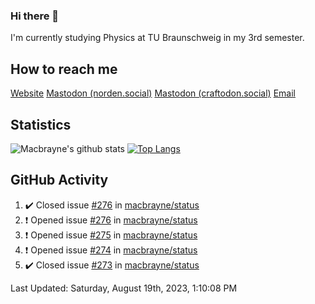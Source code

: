 ### Hi there 👋
I'm currently studying Physics at TU Braunschweig in my 3rd semester.

## How to reach me
[Website](https://florentin-schleuss.de)
<a rel="me" href="https://norden.social/@florentin">Mastodon (norden.social)</a>
<a rel="me" href="https://craftodon.social/@frodolon">Mastodon (craftodon.social)</a>
[Email](mailto:hello@macbrayne.de)

## Statistics
![Macbrayne's github stats](https://github-readme-stats.vercel.app/api?username=macbrayne&count_private=true&show_icons=true&hide_rank=true&custom_title=macbrayne's%20GitHub%20Stats)
[![Top Langs](https://github-readme-stats.vercel.app/api/top-langs/?username=macbrayne&exclude_repo=liftron&layout=compact)](https://github.com/anuraghazra/github-readme-stats)
## GitHub Activity

<!--RECENT_ACTIVITY:start-->
1. ✔️ Closed issue [#276](https://github.com/macbrayne/status/issues/276) in [macbrayne/status](https://github.com/macbrayne/status)
2. ❗️ Opened issue [#276](https://github.com/macbrayne/status/issues/276) in [macbrayne/status](https://github.com/macbrayne/status)
3. ❗️ Opened issue [#275](https://github.com/macbrayne/status/issues/275) in [macbrayne/status](https://github.com/macbrayne/status)
4. ❗️ Opened issue [#274](https://github.com/macbrayne/status/issues/274) in [macbrayne/status](https://github.com/macbrayne/status)
5. ✔️ Closed issue [#273](https://github.com/macbrayne/status/issues/273) in [macbrayne/status](https://github.com/macbrayne/status)
<!--RECENT_ACTIVITY:end-->

<!--RECENT_ACTIVITY:last_update-->
Last Updated: Saturday, August 19th, 2023, 1:10:08 PM
<!--RECENT_ACTIVITY:last_update_end-->


<!--
**macbrayne/macbrayne** is a ✨ _special_ ✨ repository because its `README.md` (this file) appears on your GitHub profile.

Here are some ideas to get you started:

- 🔭 I’m currently working on ...
- 🌱 I’m currently learning ...
- 👯 I’m looking to collaborate on ...
- 🤔 I’m looking for help with ...
- 💬 Ask me about ...
- 📫 How to reach me: ...
- 😄 Pronouns: ...
- ⚡ Fun fact: ...
-->
